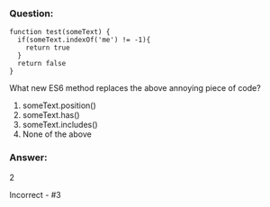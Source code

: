 ### Question:

```
function test(someText) {
  if(someText.indexOf('me') != -1){
    return true
  }
  return false
}
```  

What new ES6 method replaces the above annoying piece of code?

1. someText.position()
2. someText.has()
3. someText.includes()
4. None of the above


### Answer:

2

Incorrect - #3
